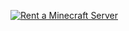 [![Rent a Minecraft Server](https://www.bisecthosting.com/images/CF/Desolate/BH_D_Promo.webp)](https://bisecthosting.com/PixelDream)
